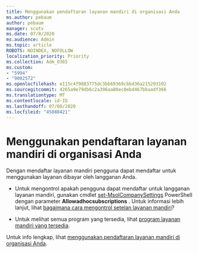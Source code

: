 ```yaml
---
title: Menggunakan pendaftaran layanan mandiri di organisasi Anda
ms.author: pebaum
author: pebaum
manager: scotv
ms.date: 07/8/2020
ms.audience: Admin
ms.topic: article
ROBOTS: NOINDEX, NOFOLLOW
localization_priority: Priority
ms.collection: Adm_O365
ms.custom:
- "5994"
- "9002572"
ms.openlocfilehash: e115c4f9883775dc3bb69369cbbd36a215293102
ms.sourcegitcommit: 4265a9e79db6c2a396aa80ec0ebd467bbaadf366
ms.translationtype: MT
ms.contentlocale: id-ID
ms.lasthandoff: 07/08/2020
ms.locfileid: "45088421"
---
```

# <a name="using-self-service-sign-up-in-your-organization"></a>Menggunakan pendaftaran layanan mandiri di organisasi Anda

Dengan mendaftar layanan mandiri pengguna dapat mendaftar untuk menggunakan layanan dibayar oleh langganan Anda.

- Untuk mengontrol apakah pengguna dapat mendaftar untuk langganan layanan mandiri, gunakan cmdlet [set-MsolCompanySettings](https://docs.microsoft.com/powershell/module/msonline/set-msolcompanysettings?view=azureadps-1.0) PowerShell dengan parameter **Allowadhocsubscriptions** . Untuk informasi lebih lanjut, lihat [bagaimana cara mengontrol setelan layanan mandiri](https://docs.microsoft.com/microsoft-365/commerce/subscriptions/self-service-purchase-faq?view=o365-worldwide)?

- Untuk melihat semua program yang tersedia, lihat [program layanan mandiri yang tersedia](https://docs.microsoft.com/microsoft-365/admin/misc/self-service-sign-up?view=o365-worldwide#available-self-service-programs).

Untuk info lengkap, lihat [menggunakan pendaftaran layanan mandiri di organisasi Anda](https://docs.microsoft.com/microsoft-365/admin/misc/self-service-sign-up?view=o365-worldwide).